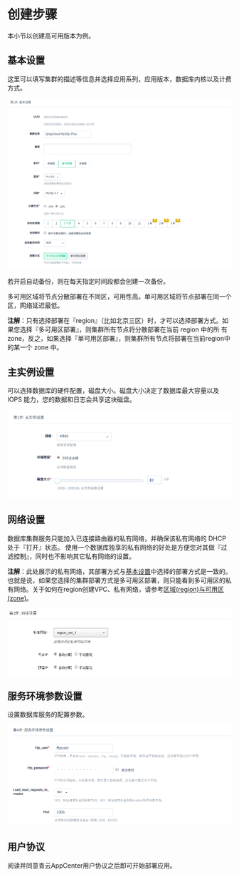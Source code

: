 ---
---

# 创建步骤

本小节以创建高可用版本为例。

## 基本设置

这里可以填写集群的描述等信息并选择应用系列，应用版本，数据库内核以及计费方式。

![基本设置](../_images/base_step_1-1568860749782.png)

若开启自动备份，则在每天指定时间段都会创建一次备份。

多可用区域将节点分散部署在不同区，可用性高。单可用区域将节点部署在同一个区，网络延迟最低。

**注解**：只有选择部署在『region』（比如北京三区）时，才可以选择部署方式。如果您选择『多可用区部署』，则集群所有节点将分散部署在当前 region 中的所 有zone，反之，如果选择『单可用区部署』，则集群所有节点将部署在当前region中的某一个 zone 中。

## 主实例设置

可以选择数据库的硬件配置，磁盘大小。磁盘大小决定了数据库最大容量以及 IOPS 能力，您的数据和日志会共享这块磁盘。

![主实例设置](../_images/base_step_2-1568860766195.png)

## 网络设置

数据库集群服务只能加入已连接路由器的私有网络，并确保该私有网络的 DHCP 处于『打开』状态。 使用一个数据库独享的私有网络的好处是方便您对其做『过滤控制』，同时也不影响其它私有网络的设置。

**注解**：此处展示的私有网络，其部署方式与[基本设置](#基本设置)中选择的部署方式是一致的。也就是说，如果您选择的集群部署方式是多可用区部署，则只能看到多可用区的私有网络。关于如何在region创建VPC、私有网络，请参考[区域(region)与可用区(zone)](https://docs.qingcloud.com/product/region)。

![网络设置](../_images/base_step_3-1568860771117.png)

## 服务环境参数设置

设置数据库服务的配置参数。

![参数设置](../_images/base_step_4-1568860774464.png)

## 用户协议

阅读并同意青云AppCenter用户协议之后即可开始部署应用。

